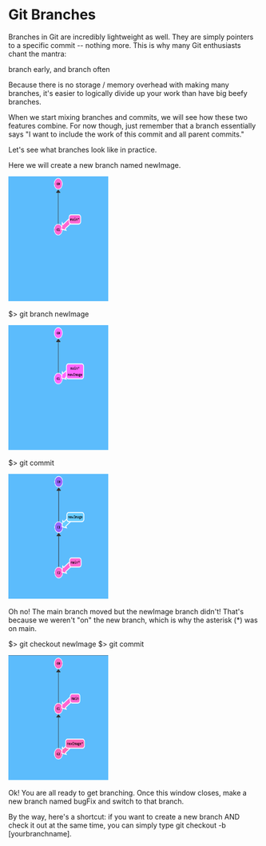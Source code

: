 # Git Branches

Branches in Git are incredibly lightweight as well. They are simply pointers to a specific commit -- nothing more. This is why many Git enthusiasts chant the mantra:

branch early, and branch often

Because there is no storage / memory overhead with making many branches, it's easier to logically divide up your work than have big beefy branches.

When we start mixing branches and commits, we will see how these two features combine. For now though, just remember that a branch essentially says "I want to include the work of this commit and all parent commits."

Let's see what branches look like in practice.

Here we will create a new branch named newImage.

<img src="pics/task2.png" width="200" height="250"/>

$> git branch newImage

<img src="pics/task2_2.png" width="200" height="250"/>

$> git commit

<img src="pics/task2_3.png" width="200" height="250"/>

Oh no! The main branch moved but the newImage branch didn't! That's because we weren't "on" the new branch, which is why the asterisk (*) was on main.

$> git checkout newImage
$> git commit

<img src="pics/task2_4.png" width="200" height="250"/>


Ok! You are all ready to get branching. Once this window closes, make a new branch named bugFix and switch to that branch.

By the way, here's a shortcut: if you want to create a new branch AND check it out at the same time, you can simply type git checkout -b [yourbranchname].
